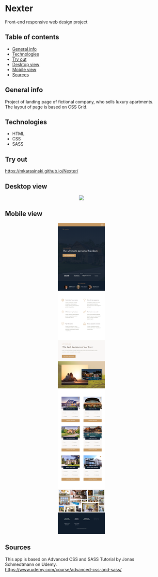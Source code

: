 # Nexter 
Front-end responsive web design project

## Table of contents
* [General info](#general-info)
* [Technologies](#technologies)
* [Try out](#try-out)
* [Desktop view](#desktop-view)
* [Mobile view](#mobile-view)
* [Sources](#sources)

## General info

Project of landing page of fictional company, who sells luxury apartments. The layout of page is based on CSS Grid.

## Technologies
* HTML
* CSS
* SASS

## Try out
https://mkarasinski.github.io/Nexter/

## Desktop view

<p align="center">
  <img src="./demo/desktop.png" />
</p>

## Mobile view
  
<p align="center">
  <img src="./demo/mobile.png" />
</p>
  
## Sources
This app is based on Advanced CSS and SASS Tutorial by Jonas Schmedtmann on Udemy.  
https://www.udemy.com/course/advanced-css-and-sass/
